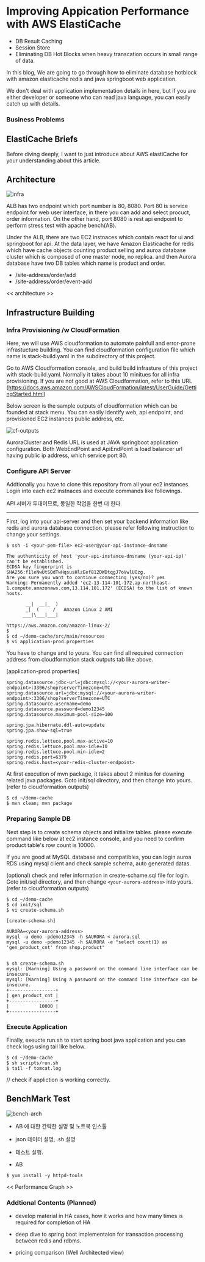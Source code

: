 
# Improving Appication Performance with AWS ElastiCache #

- DB Result Caching
- Session Store
- Eliminating DB Hot Blocks when heavy transcation occurs in small range of data. 

In this blog, We are going to go through how to eliminate database hotblock with amazon elasticache redis and
java springboot web application.

We don't deal with application implementation details in here, but If you are either developer or someone who can read
java language, you can easily catch up with details.


### Business Problems ###


## ElastiCache Briefs ##

Before diving deeply, I want to just introduce about AWS elastiCache for your understanding about this article.

## Architecture ##

![infra](https://github.com/gnosia93/demo-cache/blob/master/document/infra-architecture.png)

ALB has two endpoint which port number is 80, 8080. 
Port 80 is service endpoint for web user interface, in there you can add and select procuct, order information.
On the other hand, port 8080 is rest api endpoint to perform stress test with apache bench(AB).

Under the ALB, there are two EC2 instnaces which contain react for ui and springboot for api.
At the data layer, we have Amazon Elasticache for redis which have cache objects counting product selling
and auroa database cluster which is composed of one master node, no replica.
and then Aurora database have two DB tables which name is product and order.

* /site-address/order/add
* /site-address/order/event-add

<< architecture >>



## Infrastructure Building ##

### Infra Provisioning /w CloudFormation ###

Here, we will use AWS cloudformation to automate painfull and error-prone infrastucture building. 
You can find cloudformation configuration file which name is stack-build.yaml in the subdirectory of this project.

Go to AWS Cloudformation console, and build build infrasture of this project with stack-build.yaml.
Normally it takes about 10 minitues for all infra provisioning.
If you are not good at AWS Cloudformation, refer to this URL (https://docs.aws.amazon.com/AWSCloudFormation/latest/UserGuide/GettingStarted.html)

Below screen is the sample outputs of cloudformation which can be founded at stack menu.
You can easily identify web, api endpoint, and provisioned EC2 instances public address, etc.

![cf-outputs](https://github.com/gnosia93/demo-cache/blob/master/document/cf-outputs.png)

AuroraCluster and Redis URL is used at JAVA springboot application configuration.
Both WebEndPoint and ApiEndPoint is load balancer url having public ip address, which service port 80.

### Configure API Server ###

Addtionally you have to clone this repository from all your ec2 instances.
Login into each ec2 instnaces and execute commands like followings.

API 서버가 두대이므로, 동일한 작업을 한번 더 한다.

----


First, log into your api-server and then set your backend information like redis and aurora database connection.
please refer following instruction to change your settings.

```
$ ssh -i <your-pem-file> ec2-user@your-api-instance-dnsname

The authenticity of host 'your-api-instance-dnsname (your-api-ip)' can't be established.
ECDSA key fingerprint is SHA256:f1leNwUtSQdTwHqsusHlzEef812DWDtqgJ7oVwlUOzg.
Are you sure you want to continue connecting (yes/no)? yes
Warning: Permanently added 'ec2-13-114-101-172.ap-northeast-1.compute.amazonaws.com,13.114.101.172' (ECDSA) to the list of known hosts.

       __|  __|_  )
       _|  (     /   Amazon Linux 2 AMI
      ___|\___|___|

https://aws.amazon.com/amazon-linux-2/
$ 
$ cd ~/demo-cache/src/main/resources
$ vi application-prod.properties
```
You have to change <your-aurora-writer-endpoint> and <your-redis-cluster-endpoint> to yours.
You can find all required connection address from cloudformation stack outputs tab like above. 

[application-prod.properties]
```
spring.datasource.jdbc-url=jdbc:mysql://<your-aurora-writer-endpoint>:3306/shop?serverTimezone=UTC
spring.datasource.url=jdbc:mysql://<your-aurora-writer-endpoint>:3306/shop?serverTimezone=UTC
spring.datasource.username=demo
spring.datasource.password=demo12345
spring.datasource.maximum-pool-size=100

spring.jpa.hibernate.ddl-auto=update
spring.jpa.show-sql=true

spring.redis.lettuce.pool.max-active=10
spring.redis.lettuce.pool.max-idle=10
spring.redis.lettuce.pool.min-idle=2
spring.redis.port=6379
spring.redis.host=<your-redis-cluster-endpoint>        
```
At first execution of mvn package, it takes about 2 minitus for downing related java packages.
Goto init/sql directory, and then change <your-aurora-address> into yours.(refer to cloudformation outputs)
```
$ cd ~/demo-cache
$ mvn clean; mvn package       
```

### Preparing Sample DB ###

Next step is to create schema objects and initialize tables. please execute command like below at ec2 instance console,
and you need to confirm product table's row count is 10000. 

If you are good at MySQL database and compatibles, you can login auroa RDS using mysql client and check sample schema,
auto generated datas.

(optional) check and refer information in create-schame.sql file for login. 
Goto init/sql directory, and then change `<your-aurora-address>` into yours.(refer to cloudformation outputs)
```
$ cd ~/demo-cache
$ cd init/sql
$ vi create-schema.sh 

[create-schema.sh]

AURORA=<your-aurora-address>
mysql -u demo -pdemo12345 -h $AURORA < aurora.sql
mysql -u demo -pdemo12345 -h $AURORA -e "select count(1) as 'gen_product_cnt' from shop.product"
    
    
$ sh create-schema.sh 
mysql: [Warning] Using a password on the command line interface can be insecure.
mysql: [Warning] Using a password on the command line interface can be insecure.
+-----------------+
| gen_product_cnt |
+-----------------+
|           10000 |
+-----------------+                                                 
```

### Execute Application ###

Finally, exeucte run.sh to start spring boot java application and you can check logs using tail like below.

```
$ cd ~/demo-cache
$ sh scripts/run.sh
$ tail -f tomcat.log
```
// check if appliction is working correctly.


## BenchMark Test ##

![bench-arch](https://github.com/gnosia93/demo-cache/blob/master/document/benchmark-architecture.png)

* AB 에 대한 간략한 설명 및 노트북 인스톨

* json 데이터 설명, .sh 설명

* 테스트 실행.

- AB

```
$ yum install -y httpd-tools

```

<< Performance Graph >>


### Addtional Contents (Planned) ##

- develop material in HA cases, how it works and how many times is required for completion of HA

- deep dive to spring boot implementaion for transaction processing between redis and rdbms.

- pricing comparison (Well Architected view)
